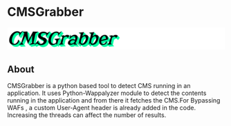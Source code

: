 # CMSGrabber
![alt text](https://github.com/SecTheBit/CMSGrabber/blob/main/Media/CMSGrabber.png)

## About

CMSGrabber is a python based tool to detect CMS running in an application. It uses Python-Wappalyzer module to detect the contents running in the application and from there it fetches the CMS.For Bypassing WAFs , a custom User-Agent header is already added in the code. Increasing the threads can affect the number of results.





